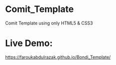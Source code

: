 # Comit_Template
Comit Template using only HTML5 &amp; CSS3

# Live Demo:
https://faroukabdulrazak.github.io/Bondi_Template/

